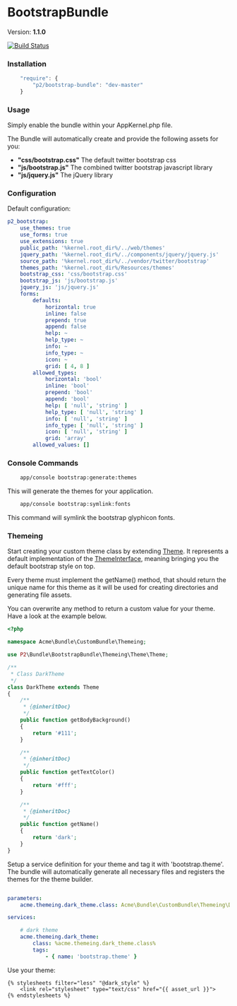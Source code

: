 BootstrapBundle
===============

Version: **1.1.0**

[![Build Status](https://travis-ci.org/phillies2k/bootstrap-bundle.png?branch=master)](https://travis-ci.org/phillies2k/bootstrap-bundle)

### Installation

```javascript
    "require": {
        "p2/bootstrap-bundle": "dev-master"
    }
```

### Usage

Simply enable the bundle within your AppKernel.php file.

The Bundle will automatically create and provide the following assets for you:
* **"css/bootstrap.css"**
  The default twitter bootstrap css
* **"js/bootstrap.js"**
  The combined twitter bootstrap javascript library
* **"js/jquery.js"**
  The jQuery library


### Configuration

Default configuration:
```yaml
p2_bootstrap:
    use_themes: true
    use_forms: true
    use_extensions: true
    public_path: '%kernel.root_dir%/../web/themes'
    jquery_path: '%kernel.root_dir%/../components/jquery/jquery.js'
    source_path: '%kernel.root_dir%/../vendor/twitter/bootstrap'
    themes_path: '%kernel.root_dir%/Resources/themes'
    bootstrap_css: 'css/bootstrap.css'
    bootstrap_js: 'js/bootstrap.js'
    jquery_js: 'js/jquery.js'
    forms:
        defaults:
            horizontal: true
            inline: false
            prepend: true
            append: false
            help: ~
            help_type: ~
            info: ~
            info_type: ~
            icon: ~
            grid: [ 4, 8 ]
        allowed_types:
            horizontal: 'bool'
            inline: 'bool'
            prepend: 'bool'
            append: 'bool'
            help: [ 'null', 'string' ]
            help_type: [ 'null', 'string' ]
            info: [ 'null', 'string' ]
            info_type: [ 'null', 'string' ]
            icon: [ 'null', 'string' ]
            grid: 'array'
        allowed_values: []
```

### Console Commands

```bash
    app/console bootstrap:generate:themes
```
This will generate the themes for your application.

```bash
    app/console bootstrap:symlink:fonts
```
This command will symlink the bootstrap glyphicon fonts.


### Themeing

Start creating your custom theme class by extending [Theme](Themeing/Theme.php). It represents a default implementation of the [ThemeInterface](Themeing/ThemeInterface.php), meaning bringing you the default bootstrap style on top.

Every theme must implement the getName() method, that should return the unique name for this theme as it will be used for creating directories and generating file assets.

You can overwrite any method to return a custom value for your theme. Have a look at the example below.

```php
<?php

namespace Acme\Bundle\CustomBundle\Themeing;

use P2\Bundle\BootstrapBundle\Themeing\Theme\Theme;

/**
 * Class DarkTheme
 */
class DarkTheme extends Theme
{
    /**
     * {@inheritDoc}
     */
    public function getBodyBackground()
    {
        return '#111';
    }

    /**
     * {@inheritDoc}
     */
    public function getTextColor()
    {
        return '#fff';
    }

    /**
     * {@inheritDoc}
     */
    public function getName()
    {
        return 'dark';
    }
}

```
Setup a service definition for your theme and tag it with 'bootstrap.theme'. The bundle will automatically generate all
necessary files and registers the themes for the theme builder.

```yaml

parameters:
    acme.themeing.dark_theme.class: Acme\Bundle\CustomBundle\Themeing\DarkTheme

services:

    # dark theme
    acme.themeing.dark_theme:
        class: %acme.themeing.dark_theme.class%
        tags:
            - { name: 'bootstrap.theme' }

```

Use your theme:

```twig
{% stylesheets filter="less" "@dark_style" %}
    <link rel="stylesheet" type="text/css" href="{{ asset_url }}">
{% endstylesheets %}
```

